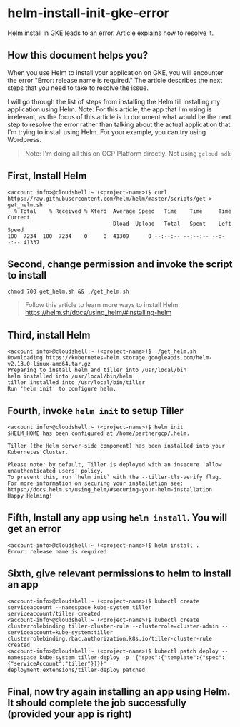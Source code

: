 # helm-install-init-gke-error
Helm install in GKE leads to an error. Article explains how to resolve it.

## How this document helps you?
When you use Helm to install your application on GKE, you will encounter the error "Error: release name is required." The article describes the next steps that you need to take to resolve the issue.

I will go through the list of steps from installing the Helm till installing my application using Helm. Note: For this article, the app that I'm using is irrelevant, as the focus of this article is to document what would be the next step to resolve the error rather than talking about the actual application that I'm trying to install using Helm. For your example, you can try using Wordpress.

> Note: I'm doing all this on GCP Platform directly. Not using `gcloud sdk`

## First, Install Helm
```
<account info>@cloudshell:~ (<project-name>)$ curl https://raw.githubusercontent.com/helm/helm/master/scripts/get > get_helm.sh
  % Total    % Received % Xferd  Average Speed   Time    Time     Time  Current
                                 Dload  Upload   Total   Spent    Left  Speed
100  7234  100  7234    0     0  41309      0 --:--:-- --:--:-- --:--:-- 41337
```

## Second, change permission and invoke the script to install
```
chmod 700 get_helm.sh && ./get_helm.sh
```

> Follow this article to learn more ways to install Helm: https://helm.sh/docs/using_helm/#installing-helm

## Third, install Helm
```
<account info>@cloudshell:~ (<project-name>)$ ./get_helm.sh
Downloading https://kubernetes-helm.storage.googleapis.com/helm-v2.13.0-linux-amd64.tar.gz
Preparing to install helm and tiller into /usr/local/bin
helm installed into /usr/local/bin/helm
tiller installed into /usr/local/bin/tiller
Run 'helm init' to configure helm.
```

## Fourth, invoke `helm init` to setup Tiller
```
<account info>@cloudshell:~ (<project-name>)$ helm init
$HELM_HOME has been configured at /home/partnergcp/.helm.

Tiller (the Helm server-side component) has been installed into your Kubernetes Cluster.

Please note: by default, Tiller is deployed with an insecure 'allow unauthenticated users' policy.
To prevent this, run `helm init` with the --tiller-tls-verify flag.
For more information on securing your installation see: https://docs.helm.sh/using_helm/#securing-your-helm-installation
Happy Helming!
```

## Fifth, Install any app using `helm install`. You will get an error
```
<account-info>@cloudshell:~ (<project-name>)$ helm install .
Error: release name is required
```

## Sixth, give relevant permissions to helm to install an app
```
<account-info>@cloudshell:~ (<project-name>)$ kubectl create serviceaccount --namespace kube-system tiller
serviceaccount/tiller created
<account-info>@cloudshell:~ (<project-name>)$ kubectl create clusterrolebinding tiller-cluster-rule --clusterrole=cluster-admin --serviceaccount=kube-system:tiller
clusterrolebinding.rbac.authorization.k8s.io/tiller-cluster-rule created
<account-info>@cloudshell:~ (<project-name>)$ kubectl patch deploy --namespace kube-system tiller-deploy -p '{"spec":{"template":{"spec":{"serviceAccount":"tiller"}}}}'
deployment.extensions/tiller-deploy patched
```

## Final, now try again installing an app using Helm. It should complete the job successfully (provided your app is right)
